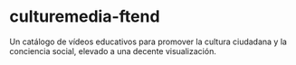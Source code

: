 # culturemedia-ftend
Un catálogo de vídeos educativos para promover la cultura ciudadana y la conciencia social, elevado a una decente visualización.
